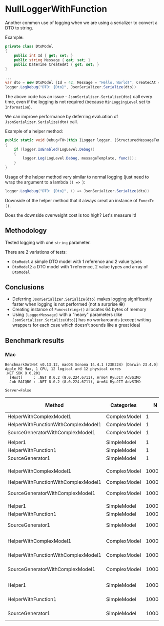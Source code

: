 # NullLoggerWithFunction
Another common use of logging when we are using a serializer to convert a DTO to string. 

Example:
```csharp
private class DtoModel
{
    public int Id { get; set; }
    public string Message { get; set; }
    public DateTime CreatedAt { get; set; }
}

...
var dto = new DtoModel {Id = 42, Message = "Hello, World!", CreatedAt = DateTime.UtcNow};
logger.LogDebug("DTO: {Dto}", JsonSerializer.Serialize(dto))
```

The above code has an issue - `JsonSerializer.Serialize(dto)` call every time, even if the logging is not required (because `MinLoggingLevel` set to `Information`).

We can improve performance by deferring evaluation of `JsonSerializer.Serialize(dto)` call.

Example of a helper method:
```csharp
public static void Debug<T0>(this ILogger logger, [StructuredMessageTemplate] string messageTemplate, Func<T0> func)
{
    if (logger.IsEnabled(LogLevel.Debug))
    {
        logger.Log(LogLevel.Debug, messageTemplate, func());
    }
}
```

Usage of the helper method very similar to normal logging (just need to wrap the argument to a lambda `() => `):
```csharp
logger.LogDebug("DTO: {Dto}", () => JsonSerializer.Serialize(dto))
```

Downside of the helper method that it always creat an instance of `Func<T>()`.

Does the downside overweight cost is too high? Let's measure it! 

## Methodology
Tested logging with one `string` parameter.

There are 2 variations of tests:
- `DtoModel` a simple DTO model with 1 reference and 2 value types
- `DtoModel2` a DTO model with 1 reference, 2 value types and array of `DtoModel`

## Conclusions
- Deferring `JsonSerializer.Serialize(dto)` makes logging significantly faster when logging is not performed (not a surprise :grin:)  
- Creating instance of `Func<string>()` allocates 64 bytes of memory
- Using `[LoggerMessage]` with a "heavy" parameters (like `JsonSerializer.Serialize(dto)`) has no workarounds (except writing wrappers for each case which doesn't sounds like a great idea) 

## Benchmark results

### Mac
```
BenchmarkDotNet v0.13.12, macOS Sonoma 14.4.1 (23E224) [Darwin 23.4.0]
Apple M2 Max, 1 CPU, 12 logical and 12 physical cores
.NET SDK 8.0.201
  [Host]     : .NET 8.0.2 (8.0.224.6711), Arm64 RyuJIT AdvSIMD
  Job-BAIQBG : .NET 8.0.2 (8.0.224.6711), Arm64 RyuJIT AdvSIMD

Server=False  
```
| Method                              | Categories   | N      | Mean              | Error           | StdDev          | CI99.9% Margin  | Ratio    | RatioSD | Rank | Gen0       | Allocated  | Alloc Ratio |
|------------------------------------ |------------- |------- |------------------:|----------------:|----------------:|----------------:|---------:|--------:|-----:|-----------:|-----------:|------------:|
| HelperWithComplexModel1             | ComplexModel | 1      |        524.707 ns |       3.9407 ns |       3.6862 ns |       3.9407 ns | +10,498% |    2.0% |    2 |     0.1116 |      936 B |     +1,362% |
| HelperWithFunctionWithComplexModel1 | ComplexModel | 1      |          4.952 ns |       0.0819 ns |       0.0766 ns |       0.0819 ns | baseline |         |    1 |     0.0076 |       64 B |             |
| SourceGeneratorWithComplexModel1    | ComplexModel | 1      |        546.384 ns |       5.5127 ns |       5.1566 ns |       5.5127 ns | +10,935% |    1.7% |    3 |     0.1116 |      936 B |     +1,362% |
|                                     |              |        |                   |                 |                 |                 |          |         |      |            |            |             |
| Helper1                             | SimpleModel  | 1      |        154.833 ns |       3.0923 ns |       3.4370 ns |       3.0923 ns |  +2,945% |    2.1% |    3 |     0.0210 |      176 B |       +175% |
| HelperWithFunction1                 | SimpleModel  | 1      |          5.108 ns |       0.0891 ns |       0.0744 ns |       0.0891 ns | baseline |         |    1 |     0.0076 |       64 B |             |
| SourceGenerator1                    | SimpleModel  | 1      |        138.790 ns |       0.5464 ns |       0.4563 ns |       0.5464 ns |  +2,618% |    1.5% |    2 |     0.0210 |      176 B |       +175% |
|                                     |              |        |                   |                 |                 |                 |          |         |      |            |            |             |
| HelperWithComplexModel1             | ComplexModel | 1000   |    562,296.024 ns |   5,164.5772 ns |   4,830.9487 ns |   5,164.5772 ns | +10,799% |    0.9% |    3 |   111.3281 |   936017 B |     +1,363% |
| HelperWithFunctionWithComplexModel1 | ComplexModel | 1000   |      5,159.439 ns |      32.0715 ns |      29.9997 ns |      32.0715 ns | baseline |         |    1 |     7.6447 |    64000 B |             |
| SourceGeneratorWithComplexModel1    | ComplexModel | 1000   |    528,692.091 ns |   2,801.7292 ns |   2,620.7392 ns |   2,801.7292 ns | +10,147% |    0.8% |    2 |   111.3281 |   936017 B |     +1,363% |
|                                     |              |        |                   |                 |                 |                 |          |         |      |            |            |             |
| Helper1                             | SimpleModel  | 1000   |    143,882.117 ns |     764.6713 ns |     715.2740 ns |     764.6713 ns |  +2,600% |    0.7% |    2 |    20.9961 |   176004 B |       +175% |
| HelperWithFunction1                 | SimpleModel  | 1000   |      5,328.679 ns |      34.3047 ns |      30.4102 ns |      34.3047 ns | baseline |         |    1 |     7.6447 |    64000 B |             |
| SourceGenerator1                    | SimpleModel  | 1000   |    152,070.610 ns |   2,006.1342 ns |   1,876.5392 ns |   2,006.1342 ns |  +2,750% |    1.4% |    3 |    20.9961 |   176004 B |       +175% |
|                                     |              |        |                   |                 |                 |                 |          |         |      |            |            |             |
| HelperWithComplexModel1             | ComplexModel | 100000 | 56,826,102.979 ns | 515,529.2983 ns | 457,003.2950 ns | 515,529.2983 ns | +10,624% |    1.9% |    2 | 11100.0000 | 93601714 B |     +1,363% |
| HelperWithFunctionWithComplexModel1 | ComplexModel | 100000 |    530,057.789 ns |  10,582.2724 ns |   9,380.9089 ns |  10,582.2724 ns | baseline |         |    1 |   764.6484 |  6400001 B |             |
| SourceGeneratorWithComplexModel1    | ComplexModel | 100000 | 56,938,903.167 ns | 734,361.1851 ns | 573,340.9091 ns | 734,361.1851 ns | +10,643% |    2.2% |    2 | 11111.1111 | 93601905 B |     +1,363% |
|                                     |              |        |                   |                 |                 |                 |          |         |      |            |            |             |
| Helper1                             | SimpleModel  | 100000 | 14,385,607.119 ns |  88,909.1844 ns |  83,165.7063 ns |  88,909.1844 ns |  +2,437% |    1.0% |    2 |  2093.7500 | 17600268 B |       +175% |
| HelperWithFunction1                 | SimpleModel  | 100000 |    567,672.554 ns |   4,613.4963 ns |   3,852.4783 ns |   4,613.4963 ns | baseline |         |    1 |   764.6484 |  6400001 B |             |
| SourceGenerator1                    | SimpleModel  | 100000 | 14,407,950.955 ns | 141,718.7973 ns | 132,563.8509 ns | 141,718.7973 ns |  +2,433% |    0.7% |    2 |  2093.7500 | 17600268 B |       +175% |

